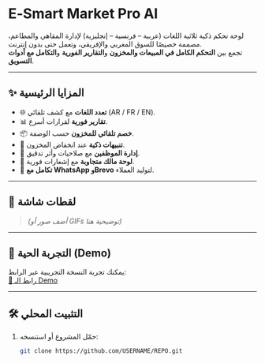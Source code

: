 # E‑Smart Market Pro AI

لوحة تحكم ذكية ثلاثية اللغات (عربية – فرنسية – إنجليزية) لإدارة المقاهي والمطاعم، مصممة خصيصًا للسوق المغربي والإفريقي، وتعمل حتى بدون إنترنت.  
تجمع بين **التحكم الكامل في المبيعات والمخزون** و**التقارير الفورية** و**التكامل مع أدوات التسويق**.

---

## ✨ المزايا الرئيسية
- 🌐 **تعدد اللغات** مع كشف تلقائي (AR / FR / EN).
- 📊 **تقارير فورية** لقرارات أسرع.
- 📦 **خصم تلقائي للمخزون** حسب الوصفة.
- 🔔 **تنبيهات ذكية** عند انخفاض المخزون.
- 👥 **إدارة الموظفين** مع صلاحيات وأثر تدقيق.
- 📱 **لوحة مالك متجاوبة** مع إشعارات فورية.
- 🔗 **تكامل مع WhatsApp وBrevo** لتوليد العملاء.

---

## 📸 لقطات شاشة
> *(أضف صور أو GIFs توضيحية هنا)*

---

## 🚀 التجربة الحية (Demo)
يمكنك تجربة النسخة التجريبية عبر الرابط:  
[🔗 رابط الـ Demo](https://your-demo-link.com)

---

## 🛠️ التثبيت المحلي
1. حمّل المشروع أو استنسخه:
   ```bash
   git clone https://github.com/USERNAME/REPO.git
